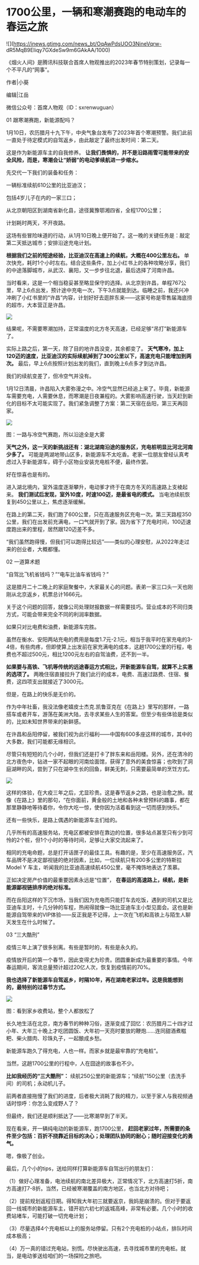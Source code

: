 # 1700公里，一辆和寒潮赛跑的电动车的春运之旅

![](https://inews.gtimg.com/news_bt/OqAwPdsUOO3NineVqrw-
dR5MqB9EIiqy7GXdeSw9m6GAkAA/1000)

《烟火人间》是腾讯科技联合首席人物观推出的2023年春节特别策划，记录每一个不平凡的“网事”。

作者|小葵

编辑|江岳

微信公众号：首席人物观（ID：sxrenwuguan）

01 跟寒潮赛跑，新能源配吗？

1月10日，农历腊月十九下午，中央气象台发布了2023年首个寒潮预警。我们此前一直处于待定模式的自驾返乡，由此敲定了最终出发时间：第二天。

这是作为新能源车主的自我修养。 **让我们畏惧的，并不是沿路雨雪可能带来的安全风险，而是，寒潮会让“娇弱”的电动爹续航进一步缩水。**

先交代一下我们的装备和任务：

一辆标准续航610公里的比亚迪汉；

包括4岁儿子在内的一家三口；

从北京朝阳区到湖南省新化县，途径冀豫鄂湘四省，全程1700公里；

计划耗时两天，不开夜路。

这场有些冒险味道的行动，从1月10日晚上便开始了。这一晚的关键任务是：敲定第二天抵达城市；安排沿途充电计划。

**根据我们之前的短途经验，比亚迪汉在高速上的续航，大概在400公里左右。**
单次快充，耗时1个小时左右。结合这些条件，加上小红书上的各种攻略分享，我们的中途落脚城市，从武汉、襄阳，又一步步往北退，最后选择了河南许昌。

当时看来，这是一个相当稳妥甚至略显保守的选择。从北京到许昌，单程767公里，早上6点出发，预计途中充电一次，下午3点就能到达。临睡之前，我还兴冲冲刷了小红书里的“许昌”内容，计划好好去逛胖东来——这家号称是零售届海底捞的超市，大本营正是许昌。

![](https://inews.gtimg.com/news_bt/Okp3LbcN9jml0kLJQ0M0LufJJdjYDQ9y0YhI0fYrHGa1cAA/1000)

结果呢，不需要寒潮加持，正常温度的北方冬天高速，已经足够“吊打”新能源车了。

实际上路之后，第一天，除了目的地许昌没变，其余都变了。
**天气寒冷，加上120迈的速度，比亚迪汉的实际续航掉到了300公里以下，高速充电只能增加到两次。**
最后，早上6点按照计划出发的我们，直到晚上6点多才到达许昌。

我们的续航变差了，但冷空气并没有。

1月12日清晨，许昌陷入大雾弥漫之中。冷空气显然已经追上来了。毕竟，新能源车需要充电，人需要休息，而寒潮是日夜兼程的。大雾影响高速行驶，当天赶到新化的目标不太可能实现了。我们紧急调整了方案：第二天宿在岳阳，第三天再回家。

![](https://inews.gtimg.com/news_bt/Ou0llsMoUe6CurYBsbg0BAY48DIh7Yph3wagVjT4CSNroAA/1000)

图：一路与冷空气赛跑，所以沿途全是大雾

**天气之外，这一天的新挑战还有：湖北湖南沿途的服务区，充电桩明显比河北河南少多了。**
可能是两湖地带山区多，新能源车不太吃香。老家一位朋友曾经认真考虑过入手新能源车，碍于小区物业安装充电桩不便，最终作罢。

好在惊喜也是有的。

进入湖北境内，室外温度逐渐攀升，电动爹才终于在南方冬天的高速路上支棱起来。 **我们测试后发现，室外10度，时速100迈，是最省电的模式。**
当电池续航恢复到450公里以上，焦虑逐渐缓解。

在路上的第二天，我们跑了600公里，只在高速服务区充电一次。第三天路程350公里，我们在出发前充满电，一口气就开到了家。因为省下了充电时间，100迈速度跑出来的里程，居然跟120迈差不多。

“我们虽然跑得慢，但我们可以跑得比较远”——类似的心理安慰，从2022年走过来的创业者，大概都懂。

02 一道算术题

“自驾比飞机省钱吗？”“电车比油车省钱吗？”

这是腊月二十二晚上的家庭聚餐中，大家最关心的问题。表弟一家三口头一天也刚刚从北京返乡，机票总计1666元。

关于这个问题的回答，就像公司处理财报数据一样需要技巧。营业成本的不同归类方式，可能会带来完全不同的利润率数据。

如果只对比电费和油费，新能源车完胜。

虽然在衡水、安阳两站充电的费用是每度1.7元-2.1元，相当于我平时在家充电的3-4倍，有些肉疼，但即使算上出发前在家充满电的成本，这趟1700公里的行程，电费也不超过500元，相比1200元左右的自驾油费，还不到一半。

**如果要与高铁、飞机等传统的远途春运方式相比，开新能源车自驾，就算不上实惠的选项了。**
两晚住宿直接拉升了我们此行的成本，电费、高速过路费、住宿、餐费，这四项支出就接近了3000元。

但是，在路上的快乐是无价的。

作为中年社畜，我没法像老嬉皮士杰克.凯鲁亚克在《在路上》里写的那样，一路搭车或者开车，游荡在美洲大陆，去寻求某些人生的答案。但至少有些体验是类似的，比如未知世界带来的新鲜感。

在许昌和岳阳停留，被我们视为此行福利——中国有600多座这样的城市，其中的大多数，我们可能都无缘相识。

尽管只有短短的几个小时，但我们还是打卡了胖东来和岳阳楼。另外，还在清冷的北方夜色中，钻进一家不起眼的河南烩面馆，获得了意外的美食惊喜；也吹到了洞庭湖畔的风，尝到了只在湖中生长的回鱼，鲜美无刺，只需要最简单的烹饪方式。

![](https://inews.gtimg.com/news_bt/OTqtOPHm2Zl6DIlVm85wuGAif5eaXUzf1YEYtEtP_KP7EAA/1000)

这样的体验，在大疫三年之后，尤显珍贵。这是春节返乡之路，也是治愈之旅。就像《在路上》里的那句，“在你面前，黄金般的土地和各种未曾预料的趣事，都在那里静静地等待着你，令你大吃一惊，使你因为活着看到这一切而感到快乐。”

还有一些快乐，是路上偶遇的新能源车主们给的。

几乎所有的高速服务站，充电区都被安排在靠边的位置，很多站点甚至只有少到可怜的2个桩，但1个小时的等待时间，足够让大家交流起来了。

相同的充电命题，总是打开话匣子的最佳工具。有趣的是，至少在高速服务区，汽车品牌不是决定鄙视链的绝对因素，比如，一位续航只有200多公里的特斯拉Model Y
车主，听闻我的比亚迪高速续航450公里，毫不掩饰地表达了羡慕。

正如决定房产价值的最重要因素永远是“位置”， **在春运的高速路上，续航，是新能源鄙视链排序的绝对标准。**

而在岳阳这样的下沉市场，当我们因为充电而只能打车去吃饭，遇到的司机又是比亚迪车主时，十几分钟的车程，热闹得就像一场比亚迪车主小型见面会。这也是新能源自驾带来的VIP体验——反正我是不记得，上一次在飞机和高铁上与陌生人聊天发生在什么时候了。

03 “三大酷刑”

疫情三年上演了很多别离。有些是暂时的，有些是永久的。

疫情放开后的第一个春节，因此变得尤为珍贵。团圆重新成为最重要的事情。今年春运期间，客流总量预计超过20亿人次，恢复到疫情前的70%。

**我也选择了新能源车自驾返乡，时隔10年，再在湖南老家过年。这是我能想到的，最特别的过春节方式。**

![](https://inews.gtimg.com/news_bt/OEdEhpvnXYYhAcCDQImns0q4c25FI2_9RecKFkXF41hXEAA/1000)

图：看到家乡收费站，整个人都放松了

长久地生活在北京，南方春节的种种习俗，逐渐变成了回忆：农历腊月二十四才过小年、大年三十晚上才吃团圆饭、大年初一天亮时要放的鞭炮……连同甜酒煮糍粑、柴火腊肉、珍珠丸子，一起酿成乡愁。

新能源车跑久了得充电，人也一样。而家乡就是最牢靠的“充电桩”。

当然，这趟1700公里的行程中，人在囧途的故事也不少。

**比如我经历的“三大酷刑”：** 续航250公里的新能源车；“续航”150公里（去洗手间）的司机；永动机儿子。

前两者直接拖慢了我们的进度，后者极大消耗了我的精力，以至于家人与我视频通话时惊呼：你怎么变成野人了？

但最终，我们还是顺利抵达了——比寒潮早到了半天。

现在看来，开一辆纯电动的新能源车，跑1700公里，
**赶回老家过年，所需要的条件至少包括：百折不挠靠近目标的决心；处理团队协同的耐心；随时迎接变化的勇气。**

嗯，像极了创业。

最后，几个小的tips，送给同样打算新能源车自驾出行的朋友们：

（1）做好心理准备，电池续航的南北差异极大，正常情况下，北方高速打5折，南方高速打7-8折。当然，已经被寒潮覆盖的南方地区，也当北方对待吧；

（2）提前规划返程日期。得知我大年初三就要返京，我妈是崩溃的。但对于要返回一线城市的新能源车主，错开初六初七的返城高峰，非常有必要。几个小时的收费站堵车，可能打破一切充电计划；

（3）尽量选择4个充电桩以上的服务站停留。只有2个充电桩的小站点，排队时间成本极高；

（4）万一真的错过充电站，别慌。尽快驶出高速，去寻找城市里的充电桩。就当，是电动爹送给咱们的一场探险之旅吧。

